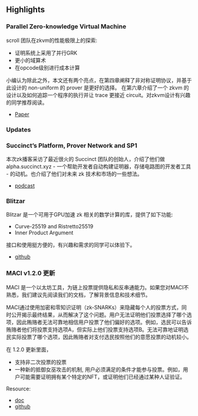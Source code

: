 ## Highlights

### Parallel Zero-knowledge Virtual Machine

scroll 团队在zkvm的性能极限上的探索:
- 证明系统上采用了并行GRK
- 更小的域算术
- 在opcode级别进行成本计算

小编认为除此之外，本文还有两个亮点，在第四章阐释了非对称证明协议，并基于此设计的 non-uniform 的 prover 是更好的选择。 在第六章介绍了一个 zkvm 的设计以及如何追踪一个程序的执行并让 trace 更接近 circuit。对zkvm设计有兴趣的同学推荐阅读。

- [Paper](https://eprint.iacr.org/2024/387)


### Updates

### Succinct’s Platform, Prover Network and SP1

本次zk播客采访了最近很火的 Succinct 团队的创始人，介绍了他们做 alpha.succinct.xyz - 一个帮助开发者自动构建证明器，存储电路图的开发者工具 - 的动机。也介绍了他们对未来 zk 技术和市场的一些想法。

- [podcast](https://zeroknowledge.fm/314-2/)


### Blitzar

Blitzar 是一个可用于GPU加速 zk 相关的数学计算的库，提供了如下功能:
- Curve-25519 and Ristretto25519 
- Inner Product Argument

接口和使用挺方便的，有兴趣和需求的同学可以体验下。

- [github](https://github.com/spaceandtimelabs/blitzar/)

### MACI v1.2.0 更新

MACI 是一个以太坊工具，为链上投票提供隐私和反串通能力。如果您对MACI不熟悉，我们建议先阅读我们的文档，了解背景信息和技术细节。

MACI通过使用加密和零知识证明（zk-SNARKs）来隐藏每个人的投票方式，同时公开揭示最终结果，从而解决了这个问题。用户无法证明他们投票选择了哪个选项，因此贿赂者无法可靠地相信用户投票了他们偏好的选项。例如，选民可以告诉贿赂者他们将投票支持选项A，但实际上他们投票支持选项B。无法可靠地证明选民实际投票了哪个选项，因此贿赂者对支付选民按照他们的意愿投票的动机较小。

在 1.2.0 更新里面，
- 支持非二次投票的投票
- 一种新的抵御女巫攻击的机制, 用户必须满足的条件才能参与投票。例如，用户可能需要证明拥有某个特定的NFT，或证明他们已经通过某种人证验证。


Resource:

- [doc](https://maci.pse.dev/docs/introduction/)
- [github](https://github.com/privacy-scaling-explorations/maci)